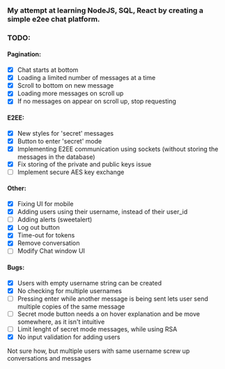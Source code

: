 ### My attempt at learning NodeJS, SQL, React by creating a simple e2ee chat platform.

### TODO:

#### Pagination:

- [x] Chat starts at bottom
- [x] Loading a limited number of messages at a time
- [x] Scroll to bottom on new message
- [x] Loading more messages on scroll up
- [x] If no messages on appear on scroll up, stop requesting

#### E2EE:

- [x] New styles for 'secret' messages
- [x] Button to enter 'secret' mode
- [x] Implementing E2EE communication using sockets (without storing the messages in the database)
- [x] Fix storing of the private and public keys issue
- [ ] Implement secure AES key exchange

#### Other:

- [x] Fixing UI for mobile
- [x] Adding users using their username, instead of their user_id
- [ ] Adding alerts (sweetalert)
- [x] Log out button
- [x] Time-out for tokens
- [x] Remove conversation
- [ ] Modify Chat window UI

#### Bugs:

- [x] Users with empty username string can be created
- [x] No checking for multiple usernames
- [ ] Pressing enter while another message is being sent lets user send multiple copies of the same message
- [ ] Secret mode button needs a on hover explanation and be move somewhere, as it isn't intuitive
- [ ] Limit lenght of secret mode messages, while using RSA
- [x] No input validation for adding users

Not sure how, but multiple users with same username screw up conversations and messages
